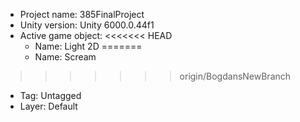 <!-- UNITY CODE ASSIST INSTRUCTIONS START -->
- Project name: 385FinalProject
- Unity version: Unity 6000.0.44f1
- Active game object:
<<<<<<< HEAD
  - Name: Light 2D
=======
  - Name: Scream
>>>>>>> origin/BogdansNewBranch
  - Tag: Untagged
  - Layer: Default
<!-- UNITY CODE ASSIST INSTRUCTIONS END -->